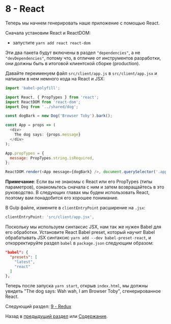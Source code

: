 # 8 - React

Теперь мы начнем генерировать наше приложение с помощью React.

Сначала установим React и ReactDOM:

- запустите `yarn add react react-dom`

Эти два пакета будут включены в раздел `"dependencies"`, а не `"devDependencies"`, потому что, в отличие от инструментов разработки, они должны быть в итоговой клиентской сборке (production).

Давайте переименуем файл `src/client/app.js` в `src/client/app.jsx` и напишем в нем немного кода на React и JSX:

```javascript
import 'babel-polyfill';

import React, { PropTypes } from 'react';
import ReactDOM from 'react-dom';
import Dog from '../shared/dog';

const dogBark = new Dog('Browser Toby').bark();

const App = props => (
  <div>
    The dog says: {props.message}
  </div>
);

App.propTypes = {
  message: PropTypes.string.isRequired,
};

ReactDOM.render(<App message={dogBark} />, document.querySelector('.app'));
```

**Примечание**: Если вы не знакомы с React или его PropTypes (типы параметров), ознакомьтесь сначала с ним и затем возвращайтесь в это руководство. В следующих главах мы будем использовать React, поэтому вам понадобится его хорошее понимание.

В Gulp файле, измените в `clientEntryPoint` расширение на `.jsx`:

```javascript
clientEntryPoint: 'src/client/app.jsx',
```

Поскольку мы используем синтаксис JSX, нам так же нужен Babel для его обработки.
Установите React Babel preset, который научит Babel обрабатывать JSX синтаксис
`yarn add --dev babel-preset-react`, и откорректируйте раздел `babel` в `package.json` следующим образом:

```json
"babel": {
  "presets": [
    "latest",
    "react"
  ]
},
```

Теперь после запуска `yarn start`, открыв `index.html`, мы должны увидеть "The dog says: Wah wah, I am Browser Toby", сгенерированное React.

Следующий раздел: [9 - Redux](/tutorial/9-redux)

Назад в [предыдущий раздел](/tutorial/7-client-webpack) или [Содержание](/../../#Содержание).
